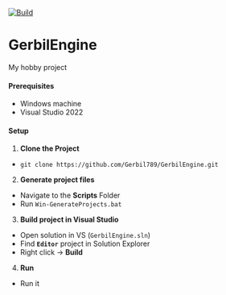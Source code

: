 [![Build](https://github.com/Gerbil789/GerbilEngine/actions/workflows/build.yml/badge.svg)](https://github.com/Gerbil789/GerbilEngine/actions/workflows/build.yml)

# GerbilEngine
My hobby project

#### Prerequisites
 - Windows machine
 - Visual Studio 2022

#### Setup
1. **Clone the Project**
- ```git clone https://github.com/Gerbil789/GerbilEngine.git```
2. **Generate project files**
- Navigate to the **Scripts** Folder
- Run `Win-GenerateProjects.bat` 
3. **Build project in Visual Studio**
- Open solution in VS (`GerbilEngine.sln`)
- Find **`Editor`** project in Solution Explorer
- Right click -> **Build**
4. **Run**
- Run it

